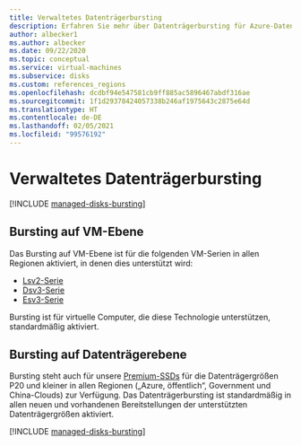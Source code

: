```yaml
---
title: Verwaltetes Datenträgerbursting
description: Erfahren Sie mehr über Datenträgerbursting für Azure-Datenträger und virtuelle Azure-Computer.
author: albecker1
ms.author: albecker
ms.date: 09/22/2020
ms.topic: conceptual
ms.service: virtual-machines
ms.subservice: disks
ms.custom: references_regions
ms.openlocfilehash: dcdbf94e547581cb9ff885ac5896467abdf316ae
ms.sourcegitcommit: 1f1d29378424057338b246af1975643c2875e64d
ms.translationtype: HT
ms.contentlocale: de-DE
ms.lasthandoff: 02/05/2021
ms.locfileid: "99576192"
---
```

# <a name="managed-disk-bursting"></a>Verwaltetes Datenträgerbursting
[!INCLUDE [managed-disks-bursting](../../includes/managed-disks-bursting.md)]

## <a name="virtual-machine-level-bursting"></a>Bursting auf VM-Ebene
Das Bursting auf VM-Ebene ist für die folgenden VM-Serien in allen Regionen aktiviert, in denen dies unterstützt wird:
- [Lsv2-Serie](lsv2-series.md)
- [Dsv3-Serie](dv3-dsv3-series.md)
- [Esv3-Serie](ev3-esv3-series.md)

Bursting ist für virtuelle Computer, die diese Technologie unterstützen, standardmäßig aktiviert.

## <a name="disk-level-bursting"></a>Bursting auf Datenträgerebene
Bursting steht auch für unsere [Premium-SSDs](disks-types.md#premium-ssd) für die Datenträgergrößen P20 und kleiner in allen Regionen („Azure, öffentlich“, Government und China-Clouds) zur Verfügung. Das Datenträgerbursting ist standardmäßig in allen neuen und vorhandenen Bereitstellungen der unterstützten Datenträgergrößen aktiviert. 

[!INCLUDE [managed-disks-bursting](../../includes/managed-disks-bursting-2.md)]
